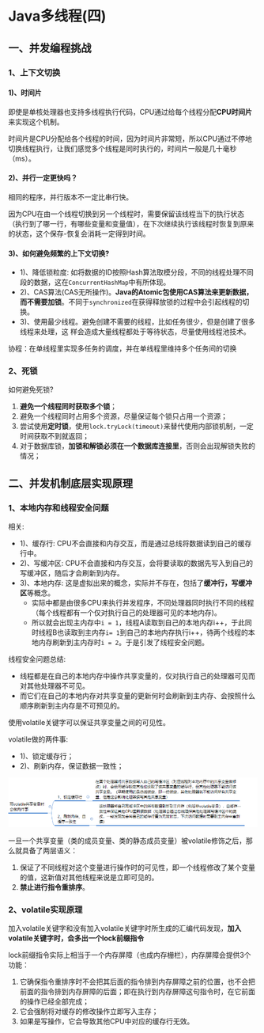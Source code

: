 # Java多线程(四)

## 一、并发编程挑战

### 1、上下文切换

#### 1)、时间片

即使是单核处理器也支持多线程执行代码，CPU通过给每个线程分配**CPU时间片**来实现这个机制。

时间片是CPU分配给各个线程的时间，因为时间片非常短，所以CPU通过不停地切换线程执行，让我们感觉多个线程是同时执行的，时间片一般是几十毫秒（ms）。

#### 2)、并行一定更快吗？

相同的程序，并行版本不一定比串行快。

因为CPU在由一个线程切换到另一个线程时，需要保留该线程当下的执行状态（执行到了哪一行，有哪些变量和变量值），在下次继续执行该线程时恢复到原来的状态，这个保存-恢复会消耗一定得到时间。

#### 3)、如何避免频繁的上下文切换?

* 1)、降低锁粒度: 如将数据的ID按照Hash算法取模分段，不同的线程处理不同段的数据，这在`ConcurrentHashMap`中有所体现。
* 2)、CAS算法(CAS无所操作)。**Java的Atomic包使用CAS算法来更新数据，而不需要加锁**。不同于`synchronized`在获得释放锁的过程中会引起线程的切换。
* 3)、使用最少线程。避免创建不需要的线程，比如任务很少，但是创建了很多线程来处理，这
  样会造成大量线程都处于等待状态，尽量使用线程池技术。

协程：在单线程里实现多任务的调度，并在单线程里维持多个任务间的切换

### 2、死锁

如何避免死锁?

1. **避免一个线程同时获取多个锁**；
2. 避免一个线程同时占用多个资源，尽量保证每个锁只占用一个资源；
3. 尝试使用**定时锁**，使用`lock.tryLock(timeout)`来替代使用内部锁机制，一定时间获取不到就返回；
4. 对于数据库锁，**加锁和解锁必须在一个数据库连接里**，否则会出现解锁失败的情况；

## 二、并发机制底层实现原理

### 1、本地内存和线程安全问题

相关:

* 1)、缓存行: CPU不会直接和内存交互，而是通过总线将数据读到自己的缓存行中。
* 2)、写缓冲区: CPU不会直接和内存交互，会将要读取的数据先写入到自己的写缓冲区，随后才会刷新到内存。
* 3)、本地内存: 这是虚拟出来的概念，实际并不存在，包括了**缓冲行，写缓冲区**等概念。
  * 实际中都是由很多CPU来执行并发程序，不同处理器同时执行不同的线程（每个线程都有一个仅对执行自己的处理器可见的本地内存)。
  * 所以就会出现主内存中`i = 1`，线程A读取到自己的本地内存i++，于此同时线程B也读取到主内存`i= 1`到自己的本地内存执行i++，待两个线程的本地内存刷新到主内存时`i = 2`。于是引发了线程安全问题。

线程安全问题总结:

* 线程都是在自己的本地内存中操作共享变量的，仅对执行自己的处理器可见而对其他处理器不可见。
* 而它们在自己的本地内存对共享变量的更新何时会刷新到主内存、会按照什么顺序刷新到主内存是不可预见的。

使用volatile关键字可以保证共享变量之间的可见性。

volatile做的两件事:

* 1)、锁定缓存行；
* 2)、刷新内存，保证数据一致性；

![1555499561112](assets/1555499561112.png)

一旦一个共享变量（类的成员变量、类的静态成员变量）被volatile修饰之后，那么就具备了两层语义：

1. 保证了不同线程对这个变量进行操作时的可见性，即一个线程修改了某个变量的值，这新值对其他线程来说是立即可见的。
2. **禁止进行指令重排序**。

### 2、volatile实现原理

加入volatile关键字和没有加入volatile关键字时所生成的汇编代码发现，**加入volatile关键字时，会多出一个lock前缀指令**

lock前缀指令实际上相当于一个内存屏障（也成内存栅栏），内存屏障会提供3个功能：

1. 它确保指令重排序时不会把其后面的指令排到内存屏障之前的位置，也不会把前面的指令排到内存屏障的后面；即在执行到内存屏障这句指令时，在它前面的操作已经全部完成；
2. 它会强制将对缓存的修改操作立即写入主存；
3. 如果是写操作，它会导致其他CPU中对应的缓存行无效。

